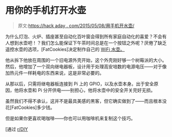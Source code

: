 # 用你的手机打开水壶

> 原文:[https://hack aday . com/2015/05/08/用手机开水壶/](https://hackaday.com/2015/05/08/turning-on-the-kettle-with-your-phone/)

为什么灯泡、火炉、插座甚至自动化百叶窗会得到所有家庭自动化的喜爱？不会有人想到水壶吧！？我们怎么能保证下午茶时间总是在一个按钮之外呢？厌倦了缺乏遥控水壶的选项，[FatCookies]决定制作自己的 [WiFi 水壶。](http://imgur.com/a/qbEoU)

他从拆下他放在周围的一个旧电源外壳开始，这个外壳刚好够一个树莓派的大小。然后，他增加了一个双向继电器板，设计用于处理高安培数的电源电压——对于像加热元件一样耗电的东西来说，这是非常必要的。

从那以后，只需将继电器板连接到 Pi 上的 GPIO，以及水壶本身。出于安全原因，他将水壶和 Pi 分开供电——别担心，他将水壶中的安全开关完好无损。

虽然我们不得不承认，这并不是最具美感的黑客，但它确实做到了——而且根本没花[FatCookies]多少钱。

但是如果你更喜欢喝咖啡——你也可以用咖啡机来复制这个技巧。

[通过 [r/DIY](http://www.reddit.com/r/DIY/comments/351my1/ive_created_my_own_wifi_enabled_kettle/)